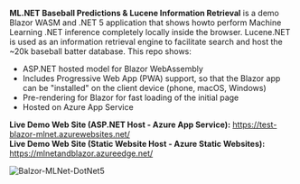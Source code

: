 **ML.NET Baseball Predictions & Lucene Information Retrieval**
is a demo Blazor WASM and .NET 5 application that shows howto perform Machine Learning .NET inference completely locally inside the browser. Lucene.NET is used as an information retrieval engine to facilitate search and host the ~20k baseball batter database. This repo shows:
* ASP.NET hosted model for Blazor WebAssembly
* Includes Progressive Web App (PWA) support, so that the Blazor app can be "installed" on the client device (phone, macOS, Windows)
* Pre-rendering for Blazor for fast loading of the initial page
* Hosted on Azure App Service

**Live Demo Web Site (ASP.NET Host - Azure App Service):** https://test-blazor-mlnet.azurewebsites.net/  
**Live Demo Web Site (Static Website Host - Azure Static Websites):** https://mlnetandblazor.azureedge.net/

![Balzor-MLNet-DotNet5](https://github.com/bartczernicki/Test-Blazor-MLNet/raw/master/AppScreenShot.png)

